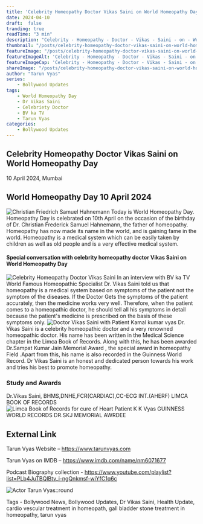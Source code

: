 ```yaml
---
title: 'Celebrity Homeopathy Doctor Vikas Saini on World Homeopathy Day'
date: 2024-04-10
draft:  false   
tranding: true  
readTime: "3 min"
description: "Celebrity - Homeopathy - Doctor - Vikas - Saini - on - World - Homeopathy - Day"
thumbnail: "/posts/celebrity-homeopathy-doctor-vikas-saini-on-world-homeopathy-day/poster2.jpg"
featureImage: "/posts/celebrity-homeopathy-doctor-vikas-saini-on-world-homeopathy-day/poster2.jpg"
featureImageAlt: 'Celebrity - Homeopathy - Doctor - Vikas - Saini - on - World - Homeopathy - Day'
featureImageCap: 'Celebrity - Homeopathy - Doctor - Vikas - Saini - on - World - Homeopathy - Day'
shareImage: "/posts/celebrity-homeopathy-doctor-vikas-saini-on-world-homeopathy-day/poster1.jpg"
author: "Tarun Vyas"
series:
    - Bollywood Updates
tags:
    - World Homeopathy Day    
    - Dr Vikas Saini
    - Celebriety Doctor
    - BV ka TV
    - Tarun Vyas
categories:
    - Bollywood Updates
---
```

## Celebrity Homeopathy Doctor Vikas Saini on World Homeopathy Day 

10 April 2024, Mumbai
## World Homeopathy Day 10 April 2024
![Christian Friedrich Samuel Hahnemann](/posts/celebrity-homeopathy-doctor-vikas-saini-on-world-homeopathy-day/poster2.jpg)
Today is World Homeopathy Day. Homeopathy Day is celebrated on 10th April on the occasion of the birthday of Dr. Christian Frederick Samuel Hahnemann, the father of homeopathy.
Homeopathy has now made its name in the world, and is gaining fame in the world. Homeopathy is a medical system which can be easily taken by children as well as old people and is a very effective medical system.

#### Special conversation with celebrity homeopathy doctor Vikas Saini on World Homeopathy Day
![Celebrity Homeopathy Doctor Vikas Saini](/posts/celebrity-homeopathy-doctor-vikas-saini-on-world-homeopathy-day/poster1.jpg)
In an interview with BV ka TV World Famous Homeopathic Specialist Dr. Vikas Saini told us that homeopathy is a medical system based on symptoms of the patient not the symptom of the diseases. If the Doctor Gets the symptoms of the patient accurately, then the medicine works very well. Therefore, when the patient comes to a homeopathic doctor, he should tell all his symptoms in detail because the patient's medicine is prescribed on the basis of these symptoms only.
![Doctor Vikas Saini with Patient Kamal kumar vyas](/posts/celebrity-homeopathy-doctor-vikas-saini-on-world-homeopathy-day/poster3.jpg)
Dr. Vikas Saini is a celebrity homeopathic doctor and a very renowned homeopathic doctor. His name has been written in the Medical Science chapter in the Limca Book of Records. Along with this, he has been awarded Dr.Sampat Kumar Jain Memorial Award , the special award in  homeopathy Field .Apart from this, his name is also recorded in the Guinness World Record.
Dr Vikas Saini is an honest and dedicated person towards his work and tries his best to promote homeopathy.

### Study and Awards 
Dr.Vikas Saini, BHMS,DNHE,FCR(CARDIAC),CC-ECG INT.(AHERF)
LIMCA BOOK OF RECORDS
![Limca Book of Records for cure of Heart Patient K K Vyas](/posts/celebrity-homeopathy-doctor-vikas-saini-on-world-homeopathy-day/poster5.jpg)
GUINNESS WORLD RECORDS 
DR.SKJ MEMORIAL AWRDEE

## External Link
Tarun Vyas Website – https://www.tarunvyas.com

Tarun Vyas on IMDB – https://www.imdb.com/name/nm6071677

Podcast Biography collection - https://www.youtube.com/playlist?list=PLb4JuTBQlBtv_i-ngQnkmsf-wiYfC1q6c

![Actor Tarun Vyas::round](/images/profile.png)

Tags - Bollywood News, Bollywood Updates, Dr Vikas Saini, Health Update,  cardio vescular treatment in homeopath, gall bladder stone treatment in homeopathy, tarun vyas






